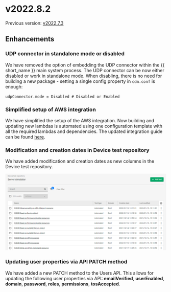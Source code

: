 # v2022.8.2

Previous version: [v2022.7.3](v2022.7.3.md)

## Enhancements

### UDP connector in standalone mode or disabled

We have removed the option of embedding the UDP connector within the {{ short_name }} main system process. The UDP connector can be now either disabled or work in standalone mode. When disabling, there is no need for building a new package - setting a single config property in `cdm.conf` is enough:
```
udpConnector.mode = Disabled # Disabled or Enabled
```

### Simplified setup of AWS integration

We have simplified the setup of the AWS integration. Now building and updating new lambdas is automated using one configuration template with all the required lambdas and dependencies. The updated integration guide can be found [here](https://iotdevzone.avsystem.com/docs/AWS_Integration_Guide/Configuring_AWS_integration/).

### Modification and creation dates in Device test repository
We have added modification and creation dates as new columns in the Device test repository.

![Modification and creation dates in device test repository](images/devtests.png "Modification and creation dates in device test repository")

### Updating user properties via API PATCH method
We have added a new PATCH method to the Users API. This allows for updating the following user properties via API: **emailVerified**, **userEnabled**, **domain**, **password**, **roles**, **permissions**, **tosAccepted**.
